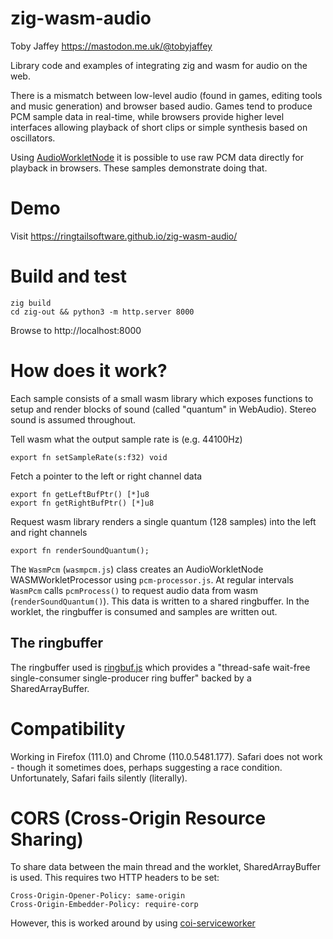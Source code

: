 # zig-wasm-audio

Toby Jaffey https://mastodon.me.uk/@tobyjaffey

Library code and examples of integrating zig and wasm for audio on the web.

There is a mismatch between low-level audio (found in games, editing tools and music generation) and browser based audio. Games tend to produce PCM sample data in real-time, while browsers provide higher level interfaces allowing playback of short clips or simple synthesis based on oscillators.

Using <a href="https://developer.mozilla.org/en-US/docs/Web/API/AudioWorkletNode">AudioWorkletNode</a> it is possible to use raw PCM data directly for playback in browsers. These samples demonstrate doing that.

# Demo

Visit https://ringtailsoftware.github.io/zig-wasm-audio/

# Build and test

    zig build
    cd zig-out && python3 -m http.server 8000

Browse to http://localhost:8000

# How does it work?

Each sample consists of a small wasm library which exposes functions to setup and render blocks of sound (called "quantum" in WebAudio). Stereo sound is assumed throughout.

Tell wasm what the output sample rate is (e.g. 44100Hz)

    export fn setSampleRate(s:f32) void

Fetch a pointer to the left or right channel data

    export fn getLeftBufPtr() [*]u8
    export fn getRightBufPtr() [*]u8

Request wasm library renders a single quantum (128 samples) into the left and right channels

    export fn renderSoundQuantum();

The `WasmPcm` (`wasmpcm.js`) class creates an AudioWorkletNode WASMWorkletProcessor using `pcm-processor.js`. At regular intervals `WasmPcm` calls `pcmProcess()` to request audio data from wasm (`renderSoundQuantum()`). This data is written to a shared ringbuffer. In the worklet, the ringbuffer is consumed and samples are written out.

## The ringbuffer

The ringbuffer used is <a href="https://github.com/padenot/ringbuf.js/">ringbuf.js</a> which provides a "thread-safe wait-free single-consumer single-producer ring buffer" backed by a SharedArrayBuffer.

# Compatibility

Working in Firefox (111.0) and Chrome (110.0.5481.177). Safari does not work - though it sometimes does, perhaps suggesting a race condition. Unfortunately, Safari fails silently (literally).

# CORS (Cross-Origin Resource Sharing)

To share data between the main thread and the worklet, SharedArrayBuffer is used. This requires two HTTP headers to be set:

    Cross-Origin-Opener-Policy: same-origin
    Cross-Origin-Embedder-Policy: require-corp

However, this is worked around by using <a href="https://github.com/gzuidhof/coi-serviceworker">coi-serviceworker</a>

